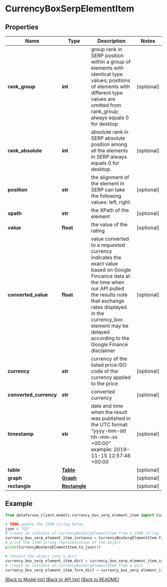 # CurrencyBoxSerpElementItem


## Properties

Name | Type | Description | Notes
------------ | ------------- | ------------- | -------------
**rank_group** | **int** | group rank in SERP position within a group of elements with identical type values; positions of elements with different type values are omitted from rank_group; always equals 0 for desktop | [optional] 
**rank_absolute** | **int** | absolute rank in SERP absolute position among all the elements in SERP always equals 0 for desktop | [optional] 
**position** | **str** | the alignment of the element in SERP can take the following values: left, right | [optional] 
**xpath** | **str** | the XPath of the element | [optional] 
**value** | **float** | the value of the rating | [optional] 
**converted_value** | **float** | value converted to a requested currency indicates the exact value based on Google Fincance data at the time when our API pulled the results note that exchange rates displayed in the currency_box element may be delayed according to the Google Finance disclaimer | [optional] 
**currency** | **str** | currency of the listed price ISO code of the currency applied to the price | [optional] 
**converted_currency** | **str** | converted currency | [optional] 
**timestamp** | **str** | date and time when the result was published in the UTC format: “yyyy-mm-dd hh-mm-ss +00:00” example: 2019-11-15 12:57:46 +00:00 | [optional] 
**table** | [**Table**](Table.md) |  | [optional] 
**graph** | [**Graph**](Graph.md) |  | [optional] 
**rectangle** | [**Rectangle**](Rectangle.md) |  | [optional] 

## Example

```python
from dataforseo_client.models.currency_box_serp_element_item import CurrencyBoxSerpElementItem

# TODO update the JSON string below
json = "{}"
# create an instance of CurrencyBoxSerpElementItem from a JSON string
currency_box_serp_element_item_instance = CurrencyBoxSerpElementItem.from_json(json)
# print the JSON string representation of the object
print(CurrencyBoxSerpElementItem.to_json())

# convert the object into a dict
currency_box_serp_element_item_dict = currency_box_serp_element_item_instance.to_dict()
# create an instance of CurrencyBoxSerpElementItem from a dict
currency_box_serp_element_item_form_dict = currency_box_serp_element_item.from_dict(currency_box_serp_element_item_dict)
```
[[Back to Model list]](../README.md#documentation-for-models) [[Back to API list]](../README.md#documentation-for-api-endpoints) [[Back to README]](../README.md)


